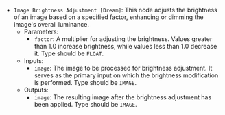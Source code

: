 - `Image Brightness Adjustment [Dream]`: This node adjusts the brightness of an image based on a specified factor, enhancing or dimming the image's overall luminance.
    - Parameters:
        - `factor`: A multiplier for adjusting the brightness. Values greater than 1.0 increase brightness, while values less than 1.0 decrease it. Type should be `FLOAT`.
    - Inputs:
        - `image`: The image to be processed for brightness adjustment. It serves as the primary input on which the brightness modification is performed. Type should be `IMAGE`.
    - Outputs:
        - `image`: The resulting image after the brightness adjustment has been applied. Type should be `IMAGE`.
